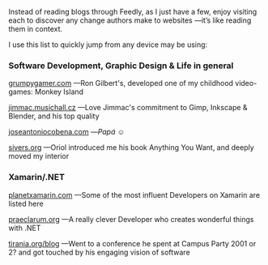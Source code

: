 Instead of reading blogs through Feedly, as I just have a few, enjoy visiting
each to discover any change authors make to websites —it’s like reading them in
context.

I use this list to quickly jump from any device may be using:

### Software Development, Graphic Design & Life in general

[grumpygamer.com](https://grumpygamer.com) —Ron Gilbert's, developed one of my
childhood video-games: Monkey Island

[jimmac.musichall.cz](http://jimmac.musichall.cz) —Love Jimmac's commitment to
Gimp, Inkscape & Blender, and his top quality

[joseantoniocobena.com](https://www.joseantoniocobena.com) —*Papá* ☺️

[sivers.org](https://sivers.org) —Oriol introduced me his book Anything You
Want, and deeply moved my interior

### Xamarin/.NET

[planetxamarin.com](https://www.planetxamarin.com/preview) —Some of the most
influent Developers on Xamarin are listed here

[praeclarum.org](http://praeclarum.org) —A really clever Developer who creates
wonderful things with .NET

[tirania.org/blog](http://tirania.org/blog) —Went to a conference he spent at
Campus Party 2001 or 2? and got touched by his engaging vision of software
